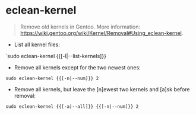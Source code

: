 # eclean-kernel

> Remove old kernels in Gentoo.
> More information: <https://wiki.gentoo.org/wiki/Kernel/Removal#Using_eclean-kernel>.

- List all kernel files:

`sudo eclean-kernel {{[-l|--list-kernels]}}

- Remove all kernels except for the two newest ones:

`sudo eclean-kernel {{[-n|--num]}} 2`

- Remove all kernels, but leave the [n]ewest two kernels and [a]sk before removal:

`sudo eclean-kernel {{[-a|--all]}} {{[-n|--num]}} 2`
